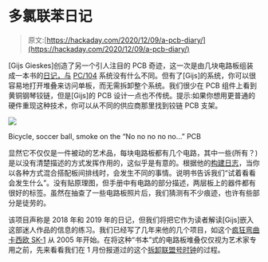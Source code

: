 # 多氯联苯日记

> 原文:[https://hackaday.com/2020/12/09/a-pcb-diary/](https://hackaday.com/2020/12/09/a-pcb-diary/)

[Gijs Gieskes]创造了另一个引人注目的 PCB 奇迹，这一次是由几块电路板组装成一本书的[日记，与](https://gieskes.nl/instruments/?file=gijs-in-shertogenbosch) [PC/104](https://en.wikipedia.org/wiki/PC/104) 系统没有什么不同。但有了[Gijs]的系统，你可以很容易地打开堆叠来访问单板，而无需拆卸整个系统。我们很少在 PCB 组件上看到黄铜钢琴铰链，但是[Gijs]的 PCB 设计一点也不传统。提示:如果你想用更普通的硬件重现这种技术，你可以从不同的供应商那里找到铰链 PCB 支架。

![](../Images/1ac035a4df47e3293b4dda88ae5ed51d.png)

Bicycle, soccer ball, smoke on the “No no no no no…” PCB

显然它不仅仅是一件被动的艺术品，每块电路板都有几个电路，其中一些(所有？)是以没有清楚描述的方式发挥作用的，这似乎是有意的。根据他的[构建日志](https://gieskes.nl/instruments/files/gijs-in-shertogenbosch/gijs-in-shertogenbosch/manual/)，当你以各种方式混合搭配板间排线时，会发生不同的事情。说明书告诉我们“试着看看会发生什么”。没有贴原理图，但手册中有电路的部分描述，两层板上的器件都有很好的标签。虽然在抽查了一些电路板照片后，我们猜测有不少痕迹，也许有些部分是徒劳的。

该项目声称是 2018 年和 2019 年的日记，但我们将把它作为读者解读[Gijs]嵌入这部迷人作品的信息的练习。我们已经写了几年来他的几个项目，如这个[疯狂弯曲卡西欧 SK-1](http://gieskes.nl/circuitbending/?file=casioSK) 从 2005 年开始。在将这种“书本”式的电路板堆叠仅仅视为艺术家专用之前，先来看看我们在 1 月份报道过的这个[拆卸联盟号时钟](https://hackaday.com/2020/01/29/soviet-soyuz-clock-teardown/)的过程。